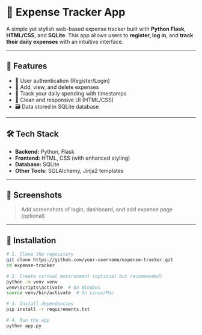 # 💸 Expense Tracker App

A simple yet stylish web-based expense tracker built with **Python Flask**, **HTML/CSS**, and **SQLite**. This app allows users to **register, log in**, and **track their daily expenses** with an intuitive interface.

---

## 🚀 Features

- 🔐 User authentication (Register/Login)
- 🧾 Add, view, and delete expenses
- 📅 Track your daily spending with timestamps
- 🎨 Clean and responsive UI (HTML/CSS)
- 🗃️ Data stored in SQLite database

---

## 🛠️ Tech Stack

- **Backend:** Python, Flask
- **Frontend:** HTML, CSS (with enhanced styling)
- **Database:** SQLite
- **Other Tools:** SQLAlchemy, Jinja2 templates

---

## 📸 Screenshots

> Add screenshots of login, dashboard, and add expense page (optional)

---

## 🔧 Installation

```bash
# 1. Clone the repository
git clone https://github.com/your-username/expense-tracker.git
cd expense-tracker

# 2. Create virtual environment (optional but recommended)
python -m venv venv
venv\Scripts\activate  # On Windows
source venv/bin/activate  # On Linux/Mac

# 3. Install dependencies
pip install -r requirements.txt

# 4. Run the app
python app.py
